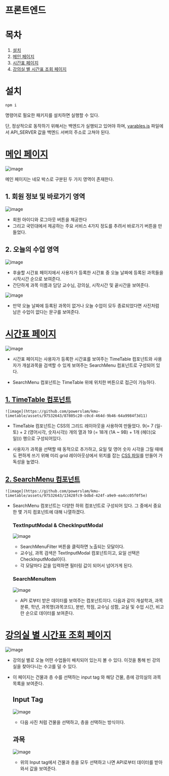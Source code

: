 # 프론트엔드

# 목차
1. [설치](#설치)
2. [메인 페이지](#메인-페이지)
3. [시간표 페이지](#시간표-페이지)
4. [강의실 별 시간표 조회 페이지](#강의실-별-시간표-조회-페이지)

# 설치

```
npm i
```

명령어로 필요한 패키지를 설치하면 실행할 수 있다.

단, 정상적으로 동작하기 위해서는 백엔드가 실행되고 있어야 하며, [varables.js](https://github.com/powerslam/kmu-timetable/blob/master/front/src/lib/variables.js) 파일에서 API_SERVER 값을 백엔드 서버의 주소로 고쳐야 된다.


# [메인 페이지](https://github.com/powerslam/kmu-timetable/blob/master/front/src/page/MainPage.js)

![image](https://github.com/powerslam/kmu-timetable/assets/97532643/4b1f1015-9e0f-4f38-931c-fbafdb30ebf6)

메인 페이지는 네모 박스로 구분된 두 가지 영역이 존재한다.


## 1. 회원 정보 및 바로가기 영역

  ![image](https://github.com/powerslam/kmu-timetable/assets/97532643/43177516-4bff-418e-b15d-9177add43ccb)
  
  - 회원 아이디와 로그아웃 버튼을 제공한다
  - 그리고 국민대에서 제공하는 주요 서비스 4가지 정도를 추려서 바로가기 버튼을 만들었다.


## 2. 오늘의 수업 영역

  ![image](https://github.com/powerslam/kmu-timetable/assets/97532643/87d1a98e-830c-4d68-b631-e77c22377449)
  
  - 후술할 시간표 페이지에서 사용자가 등록한 시간표 중 오늘 날짜에 등록된 과목들을 시작시간 순으로 보여준다.
  - 간단하게 과목 이름과 담당 교수님, 강의실, 시작시간 및 끝시간을 보여준다.
    
    
  ![image](https://github.com/powerslam/kmu-timetable/assets/97532643/a5aea8f0-82c0-4c80-b645-351ff2c7fca9)
  
  - 만약 오늘 날짜에 등록된 과목이 없거나 오늘 수업이 모두 종료되었다면 사진처럼 남은 수업이 없다는 문구를 보여준다.


# [시간표 페이지](https://github.com/powerslam/kmu-timetable/blob/master/front/src/page/EmptyClassRoomPage.js)

  ![image](https://github.com/powerslam/kmu-timetable/assets/97532643/72a60ca3-1ae6-438b-988a-dbcf990cad1b)

  - 시간표 페이지는 사용자가 등록한 시간표를 보여주는 TimeTable 컴포넌트와 사용자가 개설과목을 검색할 수 있게 보여주는 SearchMenu 컴포넌트로 구성되어 있다.
  
  - SearchMenu 컴포넌트는 TimeTable 위에 위치한 버튼으로 접근이 가능하다.
  
  
  ## [1. TimeTable 컴포넌트](https://github.com/powerslam/kmu-timetable/blob/master/front/src/components/TimeTable.js)
    ![image](https://github.com/powerslam/kmu-timetable/assets/97532643/87805c20-c0cd-464d-9b46-64a9984f3d11)

  - TimeTable 컴포넌트는 CSS의 그리드 레이아웃을 사용하여 만들었다. 9(= 7 (일-토) + 2 (영어시각, 숫자시각)) 개의 열과 19 (= 18개 (1A ~ 9B) + 1개 (헤더(요일))) 행으로 구성되어있다.
  
  - 사용자가 과목을 선택할 때 동적으로 추가하고, 요일 및 영어 숫자 시각을 그릴 때에도 편하게 쓰기 위해 미리 grid 레이아웃상에서 위치를 잡는 [CSS 파일](https://github.com/powerslam/kmu-timetable/blob/master/front/src/styles/GridArrange.css)를 만들어 가독성을 높였다.
    
    
  ## [2. SearchMenu 컴포넌트](https://github.com/powerslam/kmu-timetable/tree/master/front/src/components/SearchMenu)
    ![image](https://github.com/powerslam/kmu-timetable/assets/97532643/13428fc9-bdbd-424f-a9e9-ea4cc05f0f5e)

  - SearchMenu 컴포넌트는 다양한 하위 컴포넌트로 구성되어 있다. 그 중에서 중요한 몇 가지 컴포넌트에 대해 나열하겠다.

    ### TextInputModal & CheckInputModal
    ![image](https://github.com/powerslam/kmu-timetable/assets/97532643/f4e46cfd-9c8d-417e-a00d-cbfaedea4a7f)
    
    - SearchMenuFilter 버튼을 클릭하면 노출되는 모달이다.
    - 교수님, 과목 검색은 TextInputModal 컴포넌트이고, 요일 선택은 CheckInputModal이다.
    - 각 모달마다 값을 입력하면 필터링 값이 되어서 넘어가게 된다.


    ### SearchMenuItem
    ![image](https://github.com/powerslam/kmu-timetable/assets/97532643/8de06722-a577-4bfe-bae4-bb2327d12aa5)
    
    - API 로부터 받은 데이터를 보여주는 컴포넌트이다. 다음과 같이 개설학과, 과목분류, 학년, 과목명(과목코드), 분반, 학점, 교수님 성함, 교실 및 수업 시간, 비고란 순으로 데이터를 보여준다.


# [강의실 별 시간표 조회 페이지](https://github.com/powerslam/kmu-timetable/blob/master/front/src/page/EmptyClassRoomPage.js)

![image](https://github.com/powerslam/kmu-timetable/assets/97532643/2a63f7e8-3c7a-4e12-97fc-478fa37d7018)

- 강의실 별로 오늘 어떤 수업들이 배치되어 있는지 볼 수 있다. 이것을 통해 빈 강의실을 찾아다니는 수고를 덜 수 있다.
- 이 페이지는 건물과 층 수를 선택하는 input tag 와 해당 건물, 층에 강의실의 과목 목록을 보여준다.

  ## Input Tag
  ![image](https://github.com/powerslam/kmu-timetable/assets/97532643/3ace9db4-26b3-4631-8b2b-a1111b6298f9)
  
  - 다음 사진 처럼 건물을 선택하고, 층을 선택하는 방식이다.

  ## 과목 
  ![image](https://github.com/powerslam/kmu-timetable/assets/97532643/6249a2f2-3ff3-4b76-b1fc-5500571f51b5)
  
  - 위의 Input tag에서 건물과 층을 모두 선택하고 나면 API로부터 데이터를 받아와서 값을 보여준다.


